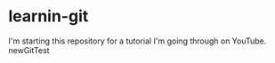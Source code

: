 # learnin-git
I'm starting this repository for a tutorial I'm going through on YouTube. 
newGitTest

